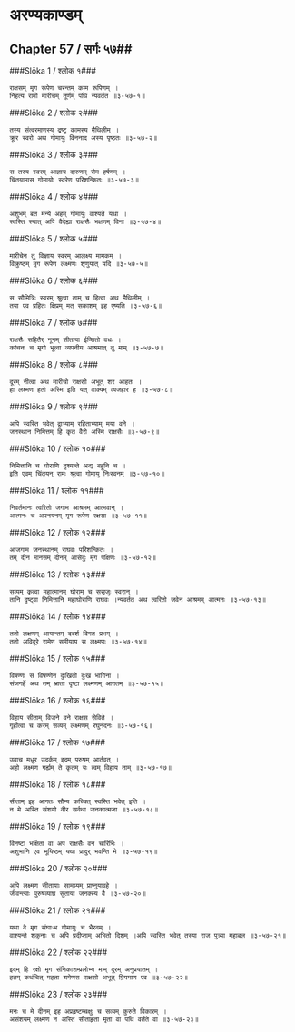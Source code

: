 अरण्यकाण्डम्
===============================


## Chapter 57  / सर्गः ५७##


###Slōka 1 / श्लोक १###


    राक्षसम् मृग रूपेण चरन्तम् काम रूपिणम् ।
    निहत्य रामो मारीचम् तूर्णम् पथि न्यवर्तत ॥३-५७-१॥


###Slōka 2 / श्लोक २###


    तस्य संत्वरमाणस्य द्रष्टु कामस्य मैथिलीम् ।
    क्रूर स्वरो अथ गोमायुः विननाद अस्य पृष्ठतः ॥३-५७-२॥


###Slōka 3 / श्लोक ३###


    स तस्य स्वरम् आज्ञाय दारुणम् रोम हर्षणम् ।
    चिंतयामास गोमायोः स्वरेण परिशन्कितः ॥३-५७-३॥


###Slōka 4 / श्लोक ४###


    अशुभम् बत मन्ये अहम् गोमायुः वाश्यते यथा ।
    स्वस्ति स्यात् अपि वैदेह्या राक्षसैः भक्षणम् विना ॥३-५७-४॥


###Slōka 5 / श्लोक ५###


    मारीचेन तु विज्ञाय स्वरम् आलक्ष्य मामकम् ।
    विक्रुष्टम् मृग रूपेण लक्ष्मणः शृणुयात् यदि ॥३-५७-५॥


###Slōka 6 / श्लोक ६###


    स सौमित्रिः स्वरम् श्रुत्वा ताम् च हित्वा अथ मैथिलीम् ।
    तया एव प्रहितः क्षिप्रम् मत् सकाशम् इह एष्यति ॥३-५७-६॥


###Slōka 7 / श्लोक ७###


    राक्षसैः सहितैर् नूनम् सीताया ईप्सितो वधः ।
    कांचनः च मृगो भूत्वा व्यपनीय आश्रमात् तु माम् ॥३-५७-७॥


###Slōka 8 / श्लोक ८###


    दूरम् नीत्वा अथ मारीचो राक्षसो अभूत् शर आहतः ।
    हा लक्ष्मण हतो अस्मि इति यत् वाक्यम् व्यजहार ह ॥३-५७-८॥


###Slōka 9 / श्लोक ९###


    अपि स्वस्ति भवेत् द्वाभ्याम् रहिताभ्याम् मया वने ।
    जनस्थान निमित्तम् हि कृत वैरो अस्मि राक्षसैः ॥३-५७-९॥


###Slōka 10 / श्लोक १०###


    निमित्तानि च घोराणि दृश्यन्ते अद्य बहूनि च ।
    इति एवम् चिंतयन् रामः श्रुत्वा गोमायु निःस्वनम् ॥३-५७-१०॥


###Slōka 11 / श्लोक ११###


    निवर्तमानः त्वरितो जगाम आश्रमम् आत्मवान् ।
    आत्मनः च अपनयनम् मृग रूपेण रक्षसा ॥३-५७-११॥


###Slōka 12 / श्लोक १२###


    आजगाम जनस्थानम् राघवः परिशन्कितः ।
    तम् दीन मानसम् दीनम् आसेदुः मृग पक्षिणः ॥३-५७-१२॥


###Slōka 13 / श्लोक १३###


    सव्यम् कृत्वा महात्मानम् घोराम् च ससृजुः स्वरान् ।
    तानि दृष्ट्वा निमित्तानि महाघोराणि राघवः ।न्यवर्तत अथ त्वरितो जवेन आश्रमम् आत्मनः ॥३-५७-१३॥


###Slōka 14 / श्लोक १४###


    ततो लक्षणम् आयान्तम् ददर्श विगत प्रभम् ।
    ततो अविदूरे रामेण समीयाय स लक्ष्मणः ॥३-५७-१४॥


###Slōka 15 / श्लोक १५###


    विषण्णः स विषण्णेन दुःखितो दुःख भागिना ।
    संजगर्हे अथ तम् भ्राता दृष्टा लक्ष्मणम् आगतम् ॥३-५७-१५॥


###Slōka 16 / श्लोक १६###


    विहाय सीताम् विजने वने राक्षस सेविते ।
    गृहीत्वा च करम् सव्यम् लक्ष्मणम् रघुनंदनः ॥३-५७-१६॥


###Slōka 17 / श्लोक १७###


    उवाच मधुर उदर्कम् इदम् परुषम् आर्तवत् ।
    अहो लक्ष्मण गर्ह्यम् ते कृतम् यः त्वम् विहाय ताम् ॥३-५७-१७॥


###Slōka 18 / श्लोक १८###


    सीताम् इह आगतः सौम्य कच्चित् स्वस्ति भवेत् इति ।
    न मे अस्ति संशयो वीर सर्वथा जनकात्मजा ॥३-५७-१८॥


###Slōka 19 / श्लोक १९###


    विनष्टा भक्षिता वा अप राक्षसैः वन चारिभिः ।
    अशुभानि एव भूयिष्ठम् यथा प्रादुर् भवन्ति मे ॥३-५७-१९॥


###Slōka 20 / श्लोक २०###


    अपि लक्ष्मण सीतायाः सामग्र्यम् प्राप्नुयावहे ।
    जीवन्त्याः पुरुषव्याघ्र सुताया जनक्स्य वै ॥३-५७-२०॥


###Slōka 21 / श्लोक २१###


    यथा वै मृग संघाःअ गोमायुः च भैरवम् ।
    वाश्यन्ते शकुनाः च अपि प्रदीप्ताम् अभितो दिशम् ।अपि स्वस्ति भवेत् तस्या राज पुत्र्या महाबल ॥३-५७-२१॥


###Slōka 22 / श्लोक २२###


    इदम् हि रक्षो मृग संनिकाशम्प्रलोभ्य माम् दूरम् अनुप्रयातम् ।
    हतम् कथंचित् महता श्रमेणस राक्षसो अभूत् म्रियमाण एव ॥३-५७-२२॥


###Slōka 23 / श्लोक २३###


    मनः च मे दीनम् इह अप्रहृष्टम्चक्षुः च सव्यम् कुरुते विकारम् ।
    असंशयम् लक्ष्मण न अस्ति सीताहृता मृता वा पथि वर्तते वा ॥३-५७-२३॥



